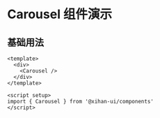 # Carousel 组件演示

## 基础用法

```vue
<template>
  <div>
    <Carousel />
  </div>
</template>

<script setup>
import { Carousel } from '@xihan-ui/components'
</script>
```
